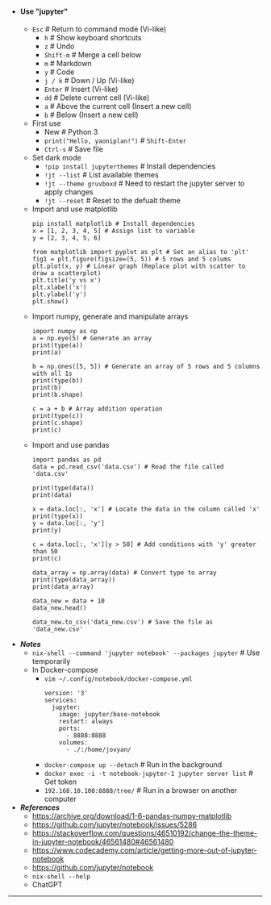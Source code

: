 - #### Use "jupyter"
    - `Esc` # Return to command mode (Vi-like)
        - `h` # Show keyboard shortcuts
        - `z` # Undo
        - `Shift-m` # Merge a cell below
        - `m` # Markdown
        - `y` # Code
        - `j / k` # Down / Up (Vi-like)
        - `Enter` # Insert (Vi-like)
        - `dd` # Delete current cell (Vi-like)
        - `a` # Above the current cell (Insert a new cell)
        - `b` # Below (Insert a new cell)
    - First use
        - New # Python 3
        - `print("Hello, yaoniplan!")` # `Shift-Enter`
        - `Ctrl-s` # Save file
    - Set dark mode
        - `!pip install jupyterthemes` # Install dependencies
        - `!jt --list` # List available themes
        - `!jt --theme gruvboxd` # Need to restart the jupyter server to apply changes
        - `!jt --reset` # Reset to the defualt theme
    - Import and use matplotlib
      ```
      pip install matplotlib # Install dependencies
      x = [1, 2, 3, 4, 5] # Assign list to variable
      y = [2, 3, 4, 5, 6]
      
      from matplotlib import pyplot as plt # Set an alias to 'plt'
      fig1 = plt.figure(figsize=(5, 5)) # 5 rows and 5 colums
      plt.plot(x, y) # Linear graph (Replace plot with scatter to draw a scatterplot)
      plt.title('y vs x')
      plt.xlabel('x')
      plt.ylabel('y')
      plt.show()
      ```
    - Import numpy, generate and manipulate arrays
      ```
      import numpy as np
      a = np.eye(5) # Generate an array
      print(type(a))
      print(a)
      
      b = np.ones([5, 5]) # Generate an array of 5 rows and 5 columns with all 1s
      print(type(b))
      print(b)
      print(b.shape)
      
      c = a + b # Array addition operation
      print(type(c))
      print(c.shape)
      print(c)
      ```
    - Import and use pandas
      ```
      import pandas as pd
      data = pd.read_csv('data.csv') # Read the file called 'data.csv'
      
      print(type(data))
      print(data)
      
      x = data.loc[:, 'x'] # Locate the data in the column called 'x'
      print(type(x))
      y = data.loc[:, 'y']
      print(y)
      
      c = data.loc[:, 'x'][y > 50] # Add conditions with 'y' greater than 50
      print(c)
      
      data_array = np.array(data) # Convert type to array
      print(type(data_array))
      print(data_array)
      
      data_new = data + 10
      data_new.head()
      
      data_new.to_csv('data_new.csv') # Save the file as 'data_new.csv'
      ```
- ***Notes***
    - `nix-shell --command 'jupyter notebook' --packages jupyter` # Use temporarily
    - In Docker-compose
        - `vim ~/.config/notebook/docker-compose.yml`
          ```
          version: '3'
          services:
            jupyter:
              image: jupyter/base-notebook
              restart: always
              ports:
                - 8888:8888
              volumes:
                - ./:/home/jovyan/
          ```
        - `docker-compose up --detach` # Run in the background
        - `docker exec -i -t notebook-jupyter-1 jupyter server list` # Get token
        - `192.168.10.100:8888/tree/` # Run in a browser on another computer
- ***References***
    - https://archive.org/download/1-6-pandas-numpy-matplotlib
    - https://github.com/jupyter/notebook/issues/5286
    - https://stackoverflow.com/questions/46510192/change-the-theme-in-jupyter-notebook/46561480#46561480
    - https://www.codecademy.com/article/getting-more-out-of-jupyter-notebook
    - https://github.com/jupyter/notebook
    - `nix-shell --help`
    - ChatGPT
- ---
